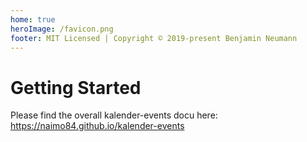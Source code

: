 ```yaml
---
home: true
heroImage: /favicon.png
footer: MIT Licensed | Copyright © 2019-present Benjamin Neumann
---
```

# Getting Started

Please find the overall kalender-events docu here: https://naimo84.github.io/kalender-events



